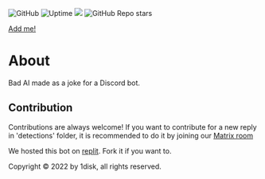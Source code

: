 ![GitHub](https://img.shields.io/github/license/1disk/edp445?color=green)
![Uptime](https://img.shields.io/endpoint?url=https%3A%2F%2Fraw.githubusercontent.com%2Fupptime%2Fupptime%2Fmaster%2Fapi%2Fgoogle%2Fuptime.json)
<img src="https://img.shields.io/liberapay/receives/1disk.svg?logo=liberapay">
![GitHub Repo stars](https://img.shields.io/github/stars/1disk/edp445?style=social)

[Add me!](https://discord.com/api/oauth2/authorize?client_id=1048187077147250718&permissions=274877983744&scope=bot)

# About
Bad AI made as a joke for a Discord bot. 

## Contribution
Contributions are always welcome!
If you want to contribute for a new reply in 'detections' folder, it is recommended to do it by joining our [Matrix room](https://matrix.to/#/#1disk-support:vern.cc)

We hosted this bot on [replit](https://replit.com/@1disk/edp445). Fork it if you want to.

Copyright © 2022 by 1disk, all rights reserved.
